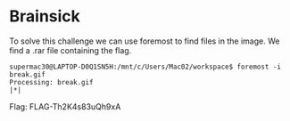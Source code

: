 # Brainsick
To solve this challenge we can use foremost to find files in the image. We find a .rar file containing the flag.

```
supermac30@LAPTOP-D0Q1SN5H:/mnt/c/Users/Mac02/workspace$ foremost -i break.gif
Processing: break.gif
|*|
```

Flag: FLAG-Th2K4s83uQh9xA